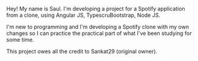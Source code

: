 Hey! My name is Saul. I'm developing a project for a Spotify application from a clone, using Angular JS, TypescruBootstrap, Node JS.

I'm new to programming and I'm developing a Spotify clone with my own changes so I can practice the practical part of what I've been studying for some time.

This project owes all the credit to Sankat29 (original owner).
